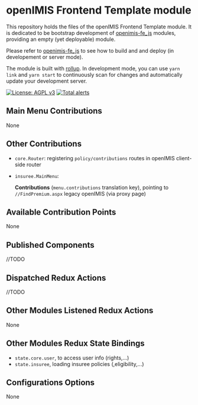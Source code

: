 # openIMIS Frontend Template module
This repository holds the files of the openIMIS Frontend Template module.
It is dedicated to be bootstrap development of [openimis-fe_js](https://github.com/openimis/openimis-fe_js) modules, providing an empty (yet deployable) module.

Please refer to [openimis-fe_js](https://github.com/openimis/openimis-fe_js) to see how to build and and deploy (in developement or server mode).

The module is built with [rollup](https://rollupjs.org/).
In development mode, you can use `yarn link` and `yarn start` to continuously scan for changes and automatically update your development server.

[![License: AGPL v3](https://img.shields.io/badge/License-AGPL%20v3-blue.svg)](https://www.gnu.org/licenses/agpl-3.0)
[![Total alerts](https://img.shields.io/lgtm/alerts/g/openimis/openimis-fe-template_js.svg?logo=lgtm&logoWidth=18)](https://lgtm.com/projects/g/openimis/openimis-fe-template_js/alerts/)

## Main Menu Contributions
None

## Other Contributions
* `core.Router`: registering `policy/contributions` routes in openIMIS client-side router
* `insuree.MainMenu`:

   **Contributions** (`menu.contributions` translation key), pointing to `//FindPremium.aspx` legacy openIMIS (via proxy page)

## Available Contribution Points
None

## Published Components
//TODO

## Dispatched Redux Actions
//TODO

## Other Modules Listened Redux Actions
None

## Other Modules Redux State Bindings
* `state.core.user`, to access user info (rights,...)
* `state.insuree`, loading insuree policies (,eligibility,...)

## Configurations Options
None